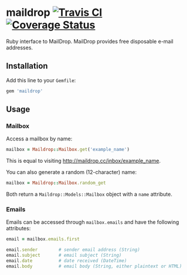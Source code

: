 # maildrop [![Travis CI](https://travis-ci.org/melvinsh/maildrop.svg)](https://travis-ci.org/melvinsh/maildrop) [![Coverage Status](https://coveralls.io/repos/github/melvinsh/maildrop/badge.svg?branch=master)](https://coveralls.io/github/melvinsh/maildrop?branch=master)

Ruby interface to MailDrop. MailDrop provides free disposable e-mail addresses.

## Installation 
Add this line to your `Gemfile`:
``` ruby
gem 'maildrop'
```

## Usage
### Mailbox
Access a mailbox by name:
``` ruby
mailbox = Maildrop::Mailbox.get('example_name')
```
This is equal to visiting http://maildrop.cc/inbox/example_name.

You can also generate a random (12-character) name:
``` ruby
mailbox = Maildrop::Mailbox.random_get
```
Both return a `Maildrop::Models::Mailbox` object with a `name` attribute.

### Emails
Emails can be accessed through `mailbox.emails` and have the following attributes:
``` ruby
email = mailbox.emails.first

email.sender        # sender email address (String)
email.subject       # email subject (String)
email.date          # date received (DateTime)
email.body          # email body (String, either plaintext or HTML)
```
